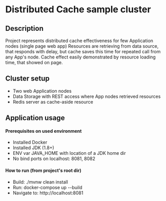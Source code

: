 # Distributed Cache sample cluster

## Description
Project represents distributed cache effectiveness for few Application nodes (single page web app)
Resources are retrieving from data source, that responds with delay, but cache saves this time for repeated call from any App's node.
Cache effect easily demonstrated by resource loading time, that showed on page.

## Cluster setup
 - Two web Application nodes
 - Data Storage with REST access where App nodes retrieved resources 
 - Redis server as cache-aside resource

## Application usage
#### Prerequisites on used environment 
 * Installed Docker
 * Installed JDK (1.8+) 
 * ENV var JAVA_HOME with location of a JDK home dir
 * No bind ports on localhost: 8081, 8082
 
#### How to run (from project's root dir)
 * Build: ./mvnw clean install
 * Run: docker-compose up --build
 * Navigate to: http://localhost:8081